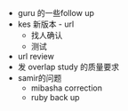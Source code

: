 - guru 的一些follow up
- kes 新版本 - url
	- 找人确认
	- 测试
- url review
- 发 overlap study 的质量要求
- samir的问题
	- mibasha correction
	- ruby back up